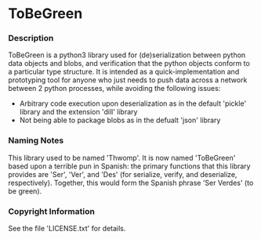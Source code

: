 # ToBeGreen

### Description

ToBeGreen is a python3 library used for (de)serialization between python data objects and blobs, and verification that the python objects conform to a particular type structure. It is intended as a quick-implementation and prototyping tool for anyone who just needs to push data across a network between 2 python processes, while avoiding the following issues:
- Arbitrary code execution upon deserialization as in the default 'pickle' library and the extension 'dill' library
- Not being able to package blobs as in the defualt 'json' library

### Naming Notes

This library used to be named 'Thwomp'. It is now named 'ToBeGreen' based upon a terrible pun in Spanish: the primary functions that this library provides are 'Ser', 'Ver', and 'Des' (for serialize, verify, and deserialize, respectively). Together, this would form the Spanish phrase 'Ser Verdes' (to be green).

### Copyright Information

See the file 'LICENSE.txt' for details.
